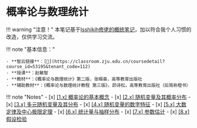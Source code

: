 # 概率论与数理统计

!!! warning "注意！"
    本笔记基于[Isshikih修佬的概统笔记](https://note.isshikih.top/cour_note/D1CX_ProbabilityAndStatistics/)，加以符合我个人习惯的改造，仅供学习交流。

!!! note "基本信息："

    - **智云链接**：[🔗](https://classroom.zju.edu.cn/coursedetail?course_id=53195&tenant_code=112)
    - **授课**：赵敏智
    - **教材**：《概率论与数理统计》第二版，张帼奋，高等教育出版社
    - **辅助教材**：《概率论与数理统计教程 第三版》，茆诗松，高等教育出版社（后简称橙书）

!!! note "Notes"
    - [x] [[1.x] 概率论的基本概念](Chap01.md)
    - [x] [[2.x] 随机变量及其概率分布](Chap02.md)
    - [x] [[3.x] 多元随机变量及其分布](Chap03.md)
    - [x] [[4.x] 随机变量的数字特征](Chap04.md)
    - [x] [[5.x] 大数定律及中心极限定理](Chap05.md)
    - [x] [[6.x] 统计量与抽样分布](Chap06.md)
    - [x] [[7.x] 参数估计](Chap07.md)
    - [x] [[8.x] 假设检验](Chap08.md)
